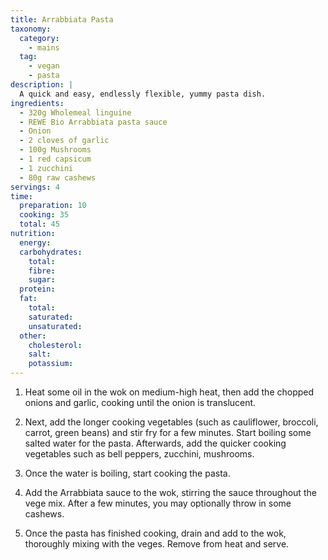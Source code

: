 ```yaml
---
title: Arrabbiata Pasta
taxonomy:
  category:
    - mains
  tag:
    - vegan
    - pasta
description: |
  A quick and easy, endlessly flexible, yummy pasta dish.
ingredients:
  - 320g Wholemeal linguine
  - REWE Bio Arrabbiata pasta sauce
  - Onion
  - 2 cloves of garlic
  - 100g Mushrooms
  - 1 red capsicum
  - 1 zucchini
  - 80g raw cashews
servings: 4
time:
  preparation: 10
  cooking: 35
  total: 45
nutrition:
  energy:
  carbohydrates:
    total:
    fibre:
    sugar:
  protein:
  fat:
    total:
    saturated:
    unsaturated:
  other:
    cholesterol:
    salt:
    potassium:
---
```


1. Heat some oil in the wok on medium-high heat, then add the chopped onions and garlic, cooking until the onion is translucent.

2. Next, add the longer cooking vegetables (such as cauliflower, broccoli, carrot, green beans) and stir fry for a few minutes. Start boiling some salted water for the pasta. Afterwards, add the quicker cooking vegetables such as bell peppers, zucchini, mushrooms.

3. Once the water is boiling, start cooking the pasta.

4. Add the Arrabbiata sauce to the wok, stirring the sauce throughout the vege mix. After a few minutes, you may optionally throw in some cashews.

5. Once the pasta has finished cooking, drain and add to the wok, thoroughly mixing with the veges. Remove from heat and serve.

